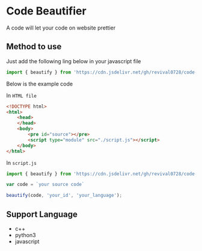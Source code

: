 # Code Beautifier
A code will let your code on website prettier

## Method to use
Just add the following ling below in your javascript file
```javascript
import { beautify } from 'https://cdn.jsdelivr.net/gh/revival0728/code-beautifier@master/beautify.js'
```
Below is the example code

In `HTML file`
```html
<!DOCTYPE html>	
<html>
	<head>
	</head>
	<body>
		<pre id="source"></pre>
		<script type="module" src="./script.js"></script>
	</body>
</html>
```
In `script.js`
```javascript
import { beautify } from 'https://cdn.jsdelivr.net/gh/revival0728/code-beautifier@master/beautify.js'

var code = `your source code`

beautify(code, 'your_id', 'your_language');
```

## Support Language
- c++
- python3
- javascript